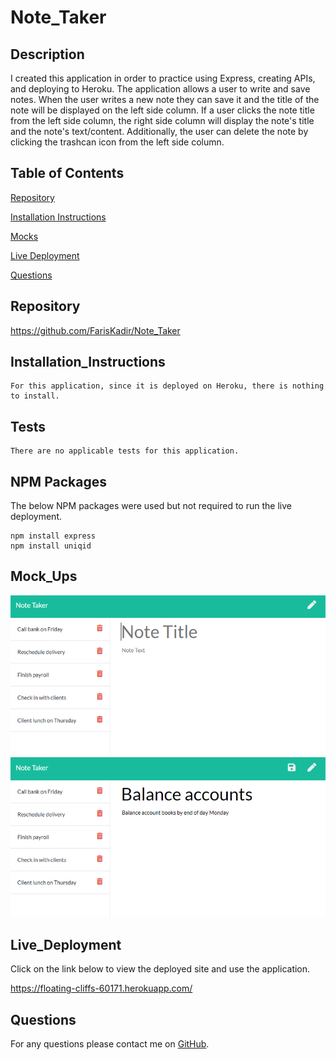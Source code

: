 # Note_Taker


## Description


I created this application in order to practice using Express, creating APIs, and deploying to Heroku. The application allows a user to write and save notes. When the user writes a new note they can save it and the title of the note will be displayed on the left side column. If a user clicks the note title from the left side column, the right side column will display the note's title and the note's text/content. Additionally, the user can delete the note by clicking the trashcan icon from the left side column.


## Table of Contents


[Repository](#Repository)  

[Installation Instructions](#Installation_Instructions)  

[Mocks](#Mock_Ups)

[Live Deployment](#Live_Deployment)  

[Questions](#Questions)  


## Repository

https://github.com/FarisKadir/Note_Taker


## Installation_Instructions
```
For this application, since it is deployed on Heroku, there is nothing to install.
```

## Tests
```
There are no applicable tests for this application.
```

## NPM Packages
The below NPM packages were used but not required to run the live deployment.
```
npm install express
npm install uniqid
```

## Mock_Ups

![Mockup_Image](public/assets/images/mock1.png)
![Mockup_Image](public/assets/images/mock2.png)

## Live_Deployment

Click on the link below to view the deployed site and use the application.

https://floating-cliffs-60171.herokuapp.com/

## Questions

For any questions please contact me on [GitHub](https://github.com/FarisKadir).






